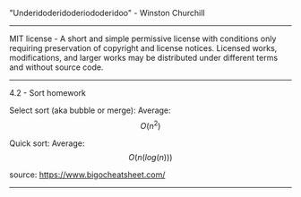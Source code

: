 "Underidoderidoderiododeridoo" - Winston Churchill
**************************************************
MIT license - A short and simple permissive license with conditions only requiring preservation of copyright and license notices. Licensed works, modifications, and larger works may be distributed under different terms and without source code.
**************************************************
4.2 - Sort homework

Select sort (aka bubble or merge):
  Average:
$$
O(n^2)
$$

Quick sort:
  Average:
$$
O(n(log(n)))
$$

source: https://www.bigocheatsheet.com/
**************************************************
